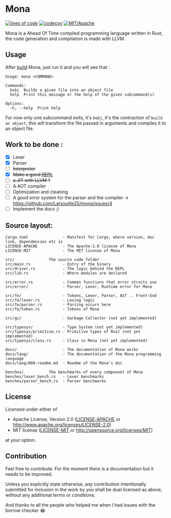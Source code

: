 # Mona

[![lines of code](https://tokei.rs/b1/github/Larsouille25/mona)](https://github.com/Aaronepower/tokei)
[![codecov](https://codecov.io/gh/Larsouille25/mona/branch/main/graph/badge.svg)](https://github.com/Larsouille25/mona)
[![MIT/Apache][licence-badge]](https://github.com/Larsouille25/mona/tree/main#license)

[licence-badge]: https://img.shields.io/badge/License-MIT%20OR%20Apache--2.0-lightgrey

Mona is a Ahead Of Time compiled programming language written in Rust, the code generation and compilation is made with LLVM. 

## Usage

After [build](#) Mona, just run it and you will see that :
```
Usage: mona <COMMAND>

Commands:
  bobj  Builds a given file into an object file
  help  Print this message or the help of the given subcommand(s)

Options:
  -h, --help  Print help
```

For now only one subcommand exits, it's `bobj`, it's the contraction of `build an object`, this will transform the file passed in arguments and compiles it to an object file.

## Work to be done :
- [x] Lexer
- [x] Parser
- [ ] ~~Interpreter~~
- [x] ~~Make a good [REPL](https://en.wikipedia.org/wiki/Read%E2%80%93eval%E2%80%93print_loop)~~
- [ ] ~~a JIT with LLVM ?~~
- [ ] A AOT compiler
- [ ] Optimization and cleaning
- [ ] A good error system for the parser and the compiler -> https://github.com/Larsouille25/mona/issues/4
- [ ] Implement the docs ;)

## Source layout:
```
Cargo.toml               - Manifest for Cargo, where version, doc link, dependencies etc is 
LICENSE-APACHE           - The Apache-2.0 license of Mona
LICENSE-MIT              - The MIT license of Mona

src/               The source code folder
src/main.rs              - Entry of the binary
src/driver.rs            - The logic behind the REPL
src/lib.rs               - Where modules are declared

src/error.rs             - Common functions that error structs use 
src/error/               - Parser, Lexer, Runtime error for Mona

src/fe/                  - Tokens, Lexer, Parser, AST .. Front-End
src/fe/lexer.rs          - Lexing logic
src/fe/parser.rs         - Parsing occurs here
src/fe/token.rs          - Tokens of Mona

src/gc/                  - Garbage Collector (not yet implemented)

src/typesys/             - Type System (not yet implemented)
src/typesys/primitive.rs - Primitive types of Rust (not yet implemented)
src/typesys/class.rs     - Class in Mona (not yet implemented)

docs/                    - The documentation of Mona works
docs/lang/               - The documentation of the Mona programming language
docs/lang/000-readme.md  - Readme of the Mona's doc

benches/           The benchmarks of every component of Mona
benches/lexer_bench.rs   - Lexer benchmarks
benches/parser_bench.rs  - Parser benchmarks
```

## License

Licensed under either of
 * Apache License, Version 2.0 ([LICENSE-APACHE](LICENSE-APACHE) or http://www.apache.org/licenses/LICENSE-2.0)
 * MIT license ([LICENSE-MIT](LICENSE-MIT) or http://opensource.org/licenses/MIT)

at your option.

## Contribution
Feel free to contribute. For the moment there is a documentation but it needs to be improved.

Unless you explicitly state otherwise, any contribution intentionally submitted
for inclusion in the work by you shall be dual licensed as above, without any
additional terms or conditions.

And thanks to all the people who helped me when I had issues with the borrow checker 😂
